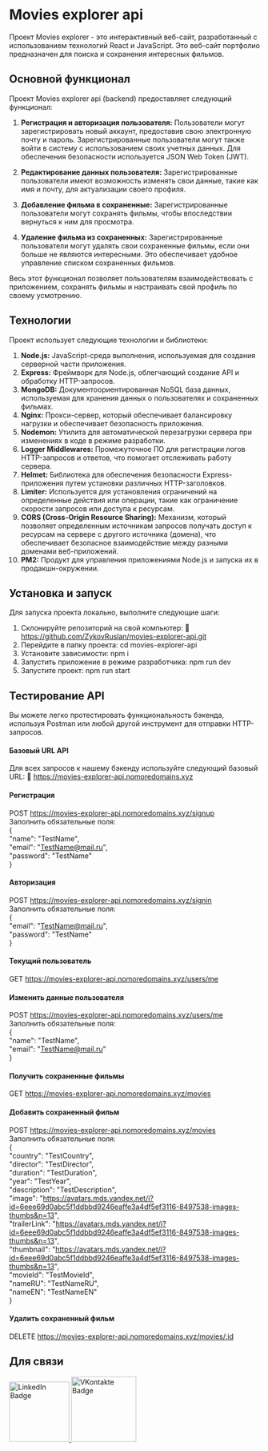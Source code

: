 <h1>Movies explorer api</h1>

Проект Movies explorer - это интерактивный веб-сайт, разработанный с использованием технологий React и JavaScript. Это веб-сайт портфолио предназначен для поиска и сохранения интересных фильмов. 

## Основной функционал

Проект Movies explorer api (backend) предоставляет следующий функционал:

1. **Регистрация и авторизация пользователя:** Пользователи могут зарегистрировать новый аккаунт, предоставив свою электронную почту и пароль. Зарегистрированные пользователи могут также войти в систему с использованием своих учетных данных. Для обеспечения безопасности используется JSON Web Token (JWT).

2. **Редактирование данных пользователя:** Зарегистрированные пользователи имеют возможность изменять свои данные, такие как имя и почту, для актуализации своего профиля.

3. **Добавление фильма в сохраненные:** Зарегистрированные пользователи могут сохранять фильмы, чтобы впоследствии вернуться к ним для просмотра.

4. **Удаление фильма из сохраненных:** Зарегистрированные пользователи могут удалять свои сохраненные фильмы, если они больше не являются интересными. Это обеспечивает удобное управление списком сохраненных фильмов.

Весь этот функционал позволяет пользователям взаимодействовать с приложением, сохранять фильмы и настраивать свой профиль по своему усмотрению.

## Технологии

Проект использует следующие технологии и библиотеки:

1. **Node.js:** JavaScript-среда выполнения, используемая для создания серверной части приложения.
2. **Express:** Фреймворк для Node.js, облегчающий создание API и обработку HTTP-запросов.
3. **MongoDB:** Документоориентированная NoSQL база данных, используемая для хранения данных о пользователях и сохраненных фильмах.
4. **Nginx:** Прокси-сервер, который обеспечивает балансировку нагрузки и обеспечивает безопасность приложения.
5. **Nodemon:** Утилита для автоматической перезагрузки сервера при изменениях в коде в режиме разработки.
6. **Logger Middlewares:** Промежуточное ПО для регистрации логов HTTP-запросов и ответов, что помогает отслеживать работу сервера.
7. **Helmet:** Библиотека для обеспечения безопасности Express-приложения путем установки различных HTTP-заголовков.
8. **Limiter:** Используется для установления ограничений на определенные действия или операции, такие как ограничение скорости запросов или доступа к ресурсам.
9. **CORS (Cross-Origin Resource Sharing):** Механизм, который позволяет определенным источникам запросов получать доступ к ресурсам на сервере с другого источника (домена), что обеспечивает безопасное взаимодействие между разными доменами веб-приложений.
10. **PM2:** Продукт для управления приложениями Node.js и запуска их в продакшн-окружении.

## Установка и запуск

Для запуска проекта локально, выполните следующие шаги:

1. Склонируйте репозиторий на свой компьютер: 🔗 https://github.com/ZykovRuslan/movies-explorer-api.git
2. Перейдите в папку проекта: cd movies-explorer-api
3. Установите зависимости: npm i
4. Запустить приложение в режиме разработчика: npm run dev
5. Запустите проект: npm run start

## Тестирование API

Вы можете легко протестировать функциональность бэкенда, используя Postman или любой другой инструмент для отправки HTTP-запросов.

#### Базовый URL API

Для всех запросов к нашему бэкенду используйте следующий базовый URL: 🔗 https://movies-explorer-api.nomoredomains.xyz

#### Регистрация
POST https://movies-explorer-api.nomoredomains.xyz/signup  
Заполнить обязательные поля:  
{  
    "name": "TestName",  
    "email": "TestName@mail.ru",  
    "password": "TestName"  
}  

#### Авторизация
POST https://movies-explorer-api.nomoredomains.xyz/signin  
Заполнить обязательные поля:  
{  
    "email": "TestName@mail.ru",  
    "password": "TestName"  
}  

#### Текущий пользователь 
GET https://movies-explorer-api.nomoredomains.xyz/users/me  

#### Изменить данные пользователя
POST https://movies-explorer-api.nomoredomains.xyz/users/me  
Заполнить обязательные поля:  
{  
    "name": "TestName",  
    "email": "TestName@mail.ru"  
}  

#### Получить сохраненные фильмы
GET https://movies-explorer-api.nomoredomains.xyz/movies  

#### Добавить сохраненный фильм
POST https://movies-explorer-api.nomoredomains.xyz/movies  
Заполнить обязательные поля:  
{  
    "country": "TestCountry",  
    "director": "TestDirector",  
    "duration": "TestDuration",  
    "year": "TestYear",  
    "description": "TestDescription",  
    "image": "https://avatars.mds.yandex.net/i?id=6eee69d0abc5f1ddbbd9246eaffe3a4df5ef3116-8497538-images-thumbs&n=13",  
    "trailerLink": "https://avatars.mds.yandex.net/i?id=6eee69d0abc5f1ddbbd9246eaffe3a4df5ef3116-8497538-images-thumbs&n=13",  
    "thumbnail": "https://avatars.mds.yandex.net/i?id=6eee69d0abc5f1ddbbd9246eaffe3a4df5ef3116-8497538-images-thumbs&n=13",  
    "movieId": "TestMovieId",  
    "nameRU": "TestNameRU",  
    "nameEN": "TestNameEN"  
}  

#### Удалить сохраненный фильм
DELETE https://movies-explorer-api.nomoredomains.xyz/movies/:id  

## Для связи
  <a href="https://linkedin.com/in/ruslan-zykov/">
    <img src="https://img.shields.io/badge/Linkedin-blue?style=for-the-badge&logo=linkedin&logoColor=white" alt="LinkedIn Badge" width="120"/>
  </a>
  <a href="https://vk.com/r_u_sl_i_k">
    <img src="https://img.shields.io/badge/Vkontakte-blue?style=for-the-badge&logo=vk&logoColor=white" alt="VKontakte Badge" width="130"/>
  </a>

